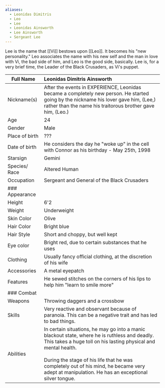 ```yaml
---
aliases:
  - Leonidas Dimitris
  - Leo
  - Lee
  - Leonidas Ainsworth
  - Lee Ainsworth
  - Sergeant Lee
---
```

Lee is the name that [[Vi]] bestows upon [[Leo]]. It becomes his "new personality." Leo associates the name with his new self and the man in love with Vi, the bad side of him, and Leo is the good side, basically. Lee is, for a very brief time, the Leader of the Black Crusaders, as Vi's puppet.

| Full Name      | Leonidas Dimitris Ainsworth                                                                                                                                                                                                                                                                                             |
| -------------- | :---------------------------------------------------------------------------------------------------------------------------------------------------------------------------------------------------------------------------------------------------------------------------------------------------------------------- |
| Nickname(s)    | After the events in EXPERIENCE, Leonidas became a completely new person. He started going by the nickname his lover gave him, (Lee,) rather than the name his traitorous brother gave him, (Leo.)                                                                                                                       |
| Age            | 24                                                                                                                                                                                                                                                                                                                      |
| Gender         | Male                                                                                                                                                                                                                                                                                                                    |
| Place of birth | ???                                                                                                                                                                                                                                                                                                                     |
| Date of birth  | He considers the day he "woke up" in the cell with Connor as his birthday - May 25th, 1998                                                                                                                                                                                                                              |
| Starsign       | Gemini                                                                                                                                                                                                                                                                                                                  |
| Species/ Race  | Altered Human                                                                                                                                                                                                                                                                                                           |
| Occupation     | Sergeant and General of the Black Crusaders                                                                                                                                                                                                                                                                             |
| ### Appearance |                                                                                                                                                                                                                                                                                                                         |
| Height         | 6'2                                                                                                                                                                                                                                                                                                                     |
| Weight         | Underweight                                                                                                                                                                                                                                                                                                             |
| Skin Color     | Olive                                                                                                                                                                                                                                                                                                                   |
| Hair Color     | Bright blue                                                                                                                                                                                                                                                                                                             |
| Hair Style     | Short and choppy, but well kept                                                                                                                                                                                                                                                                                         |
| Eye color      | Bright red, due to certain substances that he uses                                                                                                                                                                                                                                                                      |
| Clothing       | Usually fancy official clothing, at the discretion of his wife                                                                                                                                                                                                                                                          |
| Accessories    | A metal eyepatch                                                                                                                                                                                                                                                                                                        |
| Features       | He sewed stitches on the corners of his lips to help him "learn to smile more"                                                                                                                                                                                                                                          |
| ### Combat     |                                                                                                                                                                                                                                                                                                                         |
| Weapons        | Throwing daggers and a crossbow                                                                                                                                                                                                                                                                                         |
| Skills         | Very reactive and observant because of paranoia. This can be a negative trait and has led to bad things.                                                                                                                                                                                                                |
| Abilities      | In certain situations, he may go into a manic blackout state, where he is ruthless and deadly. This takes a huge toll on his lasting physical and mental health.<br><br>During the stage of his life that he was completely out of his mind, he became very adept at manipulation. He has an exceptional silver tongue. |
